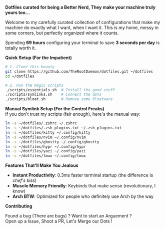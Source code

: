 **Dotfiles curated for being a Better Nerd, They make your machine truly yours too...**

Welcome to my carefully curated collection of configurations that make my machine do exactly what I want, when I want it. This is my home, messy in some corners, but perfectly organized where it counts.

Spending **69 hours** configuring your terminal to save **3 seconds per day** is totally worth it.

**Quick Setup (For the Impatient)**
```bash
# 1. Clone this beauty
git clone https://github.com/TheRootDaemon/dotfiles.git ~/dotfiles
cd ~/dotfiles

# 2. Run the magic scripts
./scripts/essentials.sh  # Install the good stuff
./scripts/symlinks.sh    # Connect the dots
./scripts/bloat.sh       # Remove some bloatware
```

**Manual Symlink Setup (For the Control Freaks)**<br>
If you don't trust my scripts (fair enough), here's the manual way:
```bash
ln -s ~/dotfiles/.zshrc ~/.zshrc
ln -s ~/dotfiles/.zsh_plugins.txt ~/.zsh_plugins.txt
ln -s ~/dotfiles/kitty ~/.config/kitty
ln -s ~/dotfiles/nvim ~/.config/nvim
ln -s ~/dotfiles/ghostty ~/.config/ghostty
ln -s ~/dotfiles/hypr ~/.config/hypr
ln -s ~/dotfiles/yazi ~/.config/yazi
ln -s ~/dotfiles/tmux ~/.config/tmux
```

**Features That'll Make You Jealous**
- **Instant Productivity**: 0.3ms faster terminal startup (the difference is *chef's kiss*)
- **Muscle Memory Friendly**: Keybinds that make sense (revolutionary, I know)
- **Arch BTW**: Optimized for people who definitely use Arch by the way

**Contributing**

Found a bug (There are bugs) ? Want to start an Arguement ? <br>
Open up a Issue, Shoot a PR, Let's Merge our Dots !
